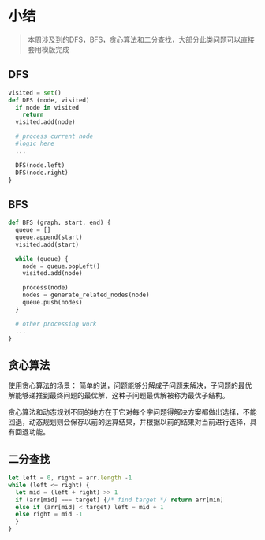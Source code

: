 # 小结
> 本周涉及到的DFS，BFS，贪心算法和二分查找，大部分此类问题可以直接套用模版完成

## DFS
```python
visited = set()
def DFS (node, visited) 
  if node in visited
    return
  visited.add(node)

  # process current node
  #logic here
  ...

  DFS(node.left)
  DFS(node.right)
}
```

## BFS
```python
def BFS (graph, start, end) {
  queue = []
  queue.append(start)
  visited.add(start)

  while (queue) {
    node = queue.popLeft()
    visited.add(node)

    process(node)
    nodes = generate_related_nodes(node)
    queue.push(nodes)
  }

  # other processing work
  ...
}

```

## 贪心算法
使用贪心算法的场景：
简单的说，问题能够分解成子问题来解决，子问题的最优解能够递推到最终问题的最优解，这种子问题最优解被称为最优子结构。

贪心算法和动态规划不同的地方在于它对每个字问题得解决方案都做出选择，不能回退，动态规划则会保存以前的运算结果，并根据以前的结果对当前进行选择，具有回退功能。

## 二分查找
```javascript
let left = 0, right = arr.length -1
while (left <= right) {
  let mid = (left + right) >> 1
  if (arr[mid] === target) {/* find target */ return arr[min]
  else if (arr[mid] < target) left = mid + 1
  else right = mid -1
  }
}
```
